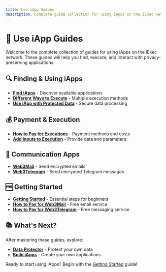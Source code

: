 ```yaml
---
title: Use iApp Guides
description: Complete guide collection for using iApps on the iExec network
---
```


# 🚀 Use iApp Guides

Welcome to the complete collection of guides for using iApps on the iExec network. These guides will help you find, execute, and interact with privacy-preserving applications.

## 🔍 Finding & Using iApps

- **[Find iApps](/documentation/use-iapp/guides/find-iapps)** - Discover available applications
- **[Different Ways to Execute](/documentation/use-iapp/guides/different-ways-to-execute)** - Multiple execution methods
- **[Use iApp with Protected Data](/documentation/use-iapp/guides/use-iapp-with-protected-data)** - Secure data processing

## 💰 Payment & Execution

- **[How to Pay for Executions](/documentation/use-iapp/guides/how-to-pay-executions)** - Payment methods and costs
- **[Add Inputs to Execution](/documentation/use-iapp/guides/add-inputs-to-execution)** - Provide data and parameters

## 📧 Communication Apps

- **[Web3Mail](/documentation/use-iapp/web3mail)** - Send encrypted emails
- **[Web3Telegram](/documentation/use-iapp/web3telegram)** - Send encrypted Telegram messages

## 🆓 Getting Started

- **[Getting Started](/documentation/use-iapp/getting-started)** - Essential steps for beginners
- **[How to Pay for Web3Mail](/documentation/use-iapp/how-to-pay/how-to-pay-for-web3mail)** - Free email service
- **[How to Pay for Web3Telegram](/documentation/use-iapp/how-to-pay/how-to-pay-for-web3telegram)** - Free messaging service

## 📚 What's Next?

After mastering these guides, explore:

- **[Data Protector](/documentation/manage-data/dataProtector)** - Protect your own data
- **[Build iApps](/documentation/build-iapp/what-is-iapp)** - Create your own applications

Ready to start using iApps? Begin with the [Getting Started](/documentation/use-iapp/getting-started) guide!
